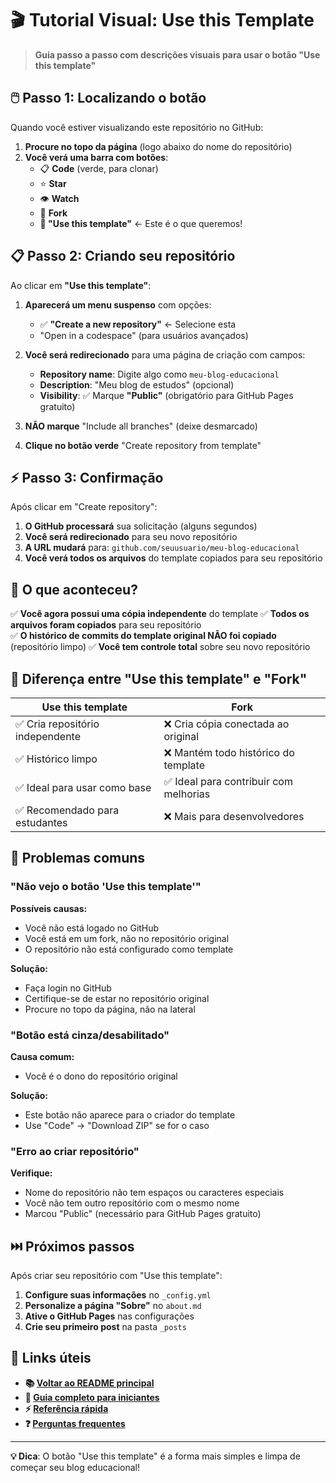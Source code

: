 # 🎬 Tutorial Visual: Use this Template

> **Guia passo a passo com descrições visuais para usar o botão "Use this template"**

## 🖱️ Passo 1: Localizando o botão

Quando você estiver visualizando este repositório no GitHub:

1. **Procure no topo da página** (logo abaixo do nome do repositório)
2. **Você verá uma barra com botões**:
   - 📋 **Code** (verde, para clonar)
   - ⭐ **Star**
   - 👁️ **Watch**
   - 🍴 **Fork**
   - **🎯 "Use this template"** ← Este é o que queremos!

## 📋 Passo 2: Criando seu repositório

Ao clicar em **"Use this template"**:

1. **Aparecerá um menu suspenso** com opções:
   - ✅ **"Create a new repository"** ← Selecione esta
   - "Open in a codespace" (para usuários avançados)

2. **Você será redirecionado** para uma página de criação com campos:
   - **Repository name**: Digite algo como `meu-blog-educacional`
   - **Description**: "Meu blog de estudos" (opcional)
   - **Visibility**: ✅ Marque **"Public"** (obrigatório para GitHub Pages gratuito)

3. **NÃO marque** "Include all branches" (deixe desmarcado)

4. **Clique no botão verde** "Create repository from template"

## ⚡ Passo 3: Confirmação

Após clicar em "Create repository":

1. **O GitHub processará** sua solicitação (alguns segundos)
2. **Você será redirecionado** para seu novo repositório
3. **A URL mudará** para: `github.com/seuusuario/meu-blog-educacional`
4. **Você verá todos os arquivos** do template copiados para seu repositório

## 🎉 O que aconteceu?

✅ **Você agora possui uma cópia independente** do template
✅ **Todos os arquivos foram copiados** para seu repositório  
✅ **O histórico de commits do template original NÃO foi copiado** (repositório limpo)
✅ **Você tem controle total** sobre seu novo repositório

## 🔄 Diferença entre "Use this template" e "Fork"

| Use this template | Fork |
|-------------------|------|
| ✅ Cria repositório independente | ❌ Cria cópia conectada ao original |
| ✅ Histórico limpo | ❌ Mantém todo histórico do template |
| ✅ Ideal para usar como base | ✅ Ideal para contribuir com melhorias |
| ✅ Recomendado para estudantes | ❌ Mais para desenvolvedores |

## 🚨 Problemas comuns

### "Não vejo o botão 'Use this template'"

**Possíveis causas:**

- Você não está logado no GitHub
- Você está em um fork, não no repositório original
- O repositório não está configurado como template

**Solução:**

- Faça login no GitHub
- Certifique-se de estar no repositório original
- Procure no topo da página, não na lateral

### "Botão está cinza/desabilitado"

**Causa comum:**

- Você é o dono do repositório original

**Solução:**

- Este botão não aparece para o criador do template
- Use "Code" → "Download ZIP" se for o caso

### "Erro ao criar repositório"

**Verifique:**

- Nome do repositório não tem espaços ou caracteres especiais
- Você não tem outro repositório com o mesmo nome
- Marcou "Public" (necessário para GitHub Pages gratuito)

## ⏭️ Próximos passos

Após criar seu repositório com "Use this template":

1. **Configure suas informações** no `_config.yml`
2. **Personalize a página "Sobre"** no `about.md`
3. **Ative o GitHub Pages** nas configurações
4. **Crie seu primeiro post** na pasta `_posts`

## 🔗 Links úteis

- **📚 [Voltar ao README principal](README.md)**
- **🚀 [Guia completo para iniciantes](GUIA-INICIANTES.md)**
- **⚡ [Referência rápida](REFERENCIA-RAPIDA.md)**
- **❓ [Perguntas frequentes](FAQ.md)**

---

**💡 Dica**: O botão "Use this template" é a forma mais simples e limpa de começar seu blog educacional!
